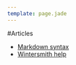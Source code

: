 ```yaml
---
template: page.jade
---
```


#Articles

+ [Markdown syntax](markdown-syntax.md)
+ [Wintersmith help](https://github.com/jnordberg/wintersmith)
